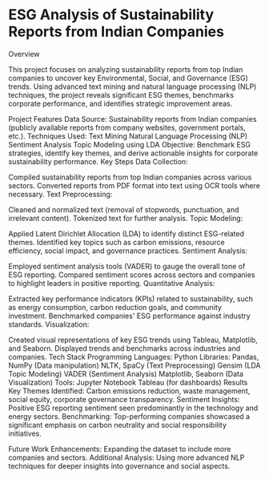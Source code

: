 # ESG Analysis of Sustainability Reports from Indian Companies
Overview

This project focuses on analyzing sustainability reports from top Indian companies to uncover key Environmental, Social, and Governance (ESG) trends. Using advanced text mining and natural language processing (NLP) techniques, the project reveals significant ESG themes, benchmarks corporate performance, and identifies strategic improvement areas.

Project Features
Data Source: Sustainability reports from Indian companies (publicly available reports from company websites, government portals, etc.).
Techniques Used:
Text Mining
Natural Language Processing (NLP)
Sentiment Analysis
Topic Modeling using LDA
Objective: Benchmark ESG strategies, identify key themes, and derive actionable insights for corporate sustainability performance.
Key Steps
Data Collection:

Compiled sustainability reports from top Indian companies across various sectors.
Converted reports from PDF format into text using OCR tools where necessary.
Text Preprocessing:

Cleaned and normalized text (removal of stopwords, punctuation, and irrelevant content).
Tokenized text for further analysis.
Topic Modeling:

Applied Latent Dirichlet Allocation (LDA) to identify distinct ESG-related themes.
Identified key topics such as carbon emissions, resource efficiency, social impact, and governance practices.
Sentiment Analysis:

Employed sentiment analysis tools (VADER) to gauge the overall tone of ESG reporting.
Compared sentiment scores across sectors and companies to highlight leaders in positive reporting.
Quantitative Analysis:

Extracted key performance indicators (KPIs) related to sustainability, such as energy consumption, carbon reduction goals, and community investment.
Benchmarked companies' ESG performance against industry standards.
Visualization:

Created visual representations of key ESG trends using Tableau, Matplotlib, and Seaborn.
Displayed trends and benchmarks across industries and companies.
Tech Stack
Programming Languages: Python
Libraries:
Pandas, NumPy (Data manipulation)
NLTK, SpaCy (Text Preprocessing)
Gensim (LDA Topic Modeling)
VADER (Sentiment Analysis)
Matplotlib, Seaborn (Data Visualization)
Tools:
Jupyter Notebook
Tableau (for dashboards)
Results
Key Themes Identified: Carbon emissions reduction, waste management, social equity, corporate governance transparency.
Sentiment Insights: Positive ESG reporting sentiment seen predominantly in the technology and energy sectors.
Benchmarking: Top-performing companies showcased a significant emphasis on carbon neutrality and social responsibility initiatives.


Future Work
Enhancements: Expanding the dataset to include more companies and sectors.
Additional Analysis: Using more advanced NLP techniques for deeper insights into governance and social aspects.

